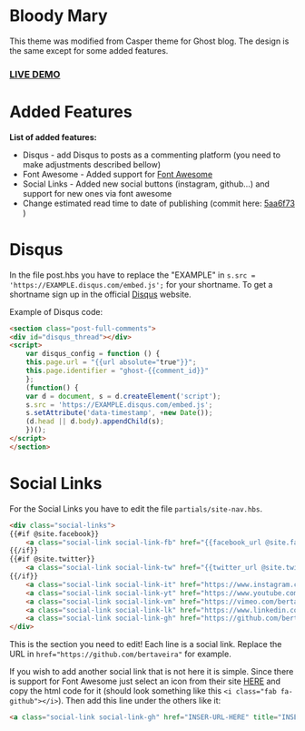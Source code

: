 # Bloody Mary

This theme was modified from Casper theme for Ghost blog. The design is the same except for some added features.

### [LIVE DEMO](https://bernardotaveira.com/)

# Added Features

**List of added features:**

- Disqus - add Disqus to posts as a commenting platform (you need to make adjustments described bellow)
- Font Awesome - Added support for [Font Awesome](https://fontawesome.com/)
- Social Links - Added new social buttons (instagram, github...) and support for new ones via font awesome
- Change estimated read time to date of publishing (commit here: [5aa6f73](https://github.com/bertaveira/Bloody-Mary/commit/5aa6f73433bd4db230bf2ea5a2a15809f5c97294) )

# Disqus

In the file post.hbs you have to replace the "EXAMPLE" in `s.src = 'https://EXAMPLE.disqus.com/embed.js';` for your shortname. To get a shortname sign up in the official [Disqus](https://disqus.com/) website.

Example of Disqus code:
```html
<section class="post-full-comments">
<div id="disqus_thread"></div>
<script>
    var disqus_config = function () {
    this.page.url = "{{url absolute="true"}}";
    this.page.identifier = "ghost-{{comment_id}}"
    };
    (function() {
    var d = document, s = d.createElement('script');
    s.src = 'https://EXAMPLE.disqus.com/embed.js';
    s.setAttribute('data-timestamp', +new Date());
    (d.head || d.body).appendChild(s);
    })();
</script>
</section>
```

# Social Links

For the Social Links you have to edit the file `partials/site-nav.hbs`.

```html
<div class="social-links">
{{#if @site.facebook}}
    <a class="social-link social-link-fb" href="{{facebook_url @site.facebook}}" title="Facebook" target="_blank" rel="noopener">{{> "icons/facebook"}}</a>
{{/if}}
{{#if @site.twitter}}
    <a class="social-link social-link-tw" href="{{twitter_url @site.twitter}}" title="Twitter" target="_blank" rel="noopener">{{> "icons/twitter"}}</a>
{{/if}}
    <a class="social-link social-link-it" href="https://www.instagram.com/bertav.png/" title="Instagram" target="_blank" rel="noopener"><i class="fab fa-instagram"></i></a>
    <a class="social-link social-link-yt" href="https://www.youtube.com/channel/UCbKpGQNwmm1kz2pWdjU8AJQ" title="Youtube" target="_blank" rel="noopener"><i class="fab fa-youtube"></i></a>
    <a class="social-link social-link-vm" href="https://vimeo.com/bertav" title="Vimeo" target="_blank" rel="noopener"><i class="fab fa-vimeo-v"></i></a>
    <a class="social-link social-link-lk" href="https://www.linkedin.com/in/bernardo-taveira/" title="linkedin" target="_blank" rel="noopener"><i class="fab fa-linkedin-in"></i></a>
    <a class="social-link social-link-gh" href="https://github.com/bertaveira" title="Vimeo" target="_blank" rel="noopener"><i class="fab fa-github"></i></a>
</div>
```
This is the section you need to edit! Each line is a social link. Replace the URL in `href="https://github.com/bertaveira"` for example.

If you wish to add another social link that is not here it is simple. Since there is support for Font Awesome just select an icon from their site [HERE](https://fontawesome.com/icons) and copy the html code for it (should look something like this `<i class="fab fa-github"></i>`). Then add this line under the others like it:
```html
<a class="social-link social-link-gh" href="INSER-URL-HERE" title="INSERT-NAME-OF-LINK-(anything you want)" target="_blank" rel="noopener">INSERT-FontAwesome-ICON-CODE-HERE</a>
```
